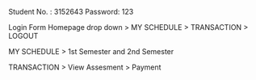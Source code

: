 Student No. : 3152643
Password: 123

Login Form
Homepage drop down > MY SCHEDULE > TRANSACTION > LOGOUT

MY SCHEDULE > 1st Semester and 2nd Semester

TRANSACTION > View Assesment > Payment
